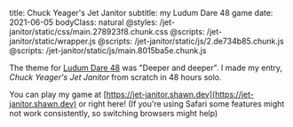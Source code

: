 title: Chuck Yeager's Jet Janitor
subtitle: my Ludum Dare 48 game
date: 2021-06-05
bodyClass: natural
@styles: /jet-janitor/static/css/main.278923f8.chunk.css
@scripts: /jet-janitor/static/wrapper.js
@scripts: /jet-janitor/static/js/2.de734b85.chunk.js
@scripts: /jet-janitor/static/js/main.8015ba5e.chunk.js

The theme for [Ludum Dare 48](https://ldjam.com/events/ludum-dare/48/chuck-yeagers-jet-janitor) was "Deeper and deeper". I made my entry, <i>Chuck Yeager's Jet Janitor</i> from scratch in 48 hours solo.

You can play my game at [https://jet-janitor.shawn.dev](https://jet-janitor.shawn.dev)<span class="laptop-only"> or right here</span>! <span class="safari-only laptop-only">(If you're using Safari some features might not work consistently, so switching browsers might help)</span>

<div class="laptop-only" id="root"><div class="production embed"><div class="activate blurred" id="engine-container" style="background-color: rgb(42, 57, 91)"><div id="engine"><div id="cover" style="background-image: url(&quot;https://shawn.dev/jet-janitor/static/media/cover.e398f940.png&quot;);"></div><canvas width="800" height="600"></canvas></div></div></div></div>

<br />
